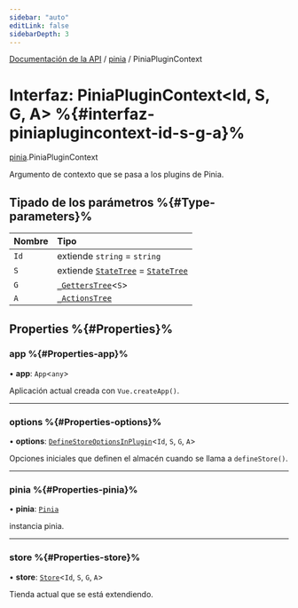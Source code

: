 ```yaml
---
sidebar: "auto"
editLink: false
sidebarDepth: 3
---
```


[Documentación de la API](../index.md) / [pinia](../modules/pinia.md) / PiniaPluginContext

# Interfaz: PiniaPluginContext<Id, S, G, A\> %{#interfaz-piniaplugincontext-id-s-g-a}%

[pinia](../modules/pinia.md).PiniaPluginContext

Argumento de contexto que se pasa a los plugins de Pinia.

## Tipado de los parámetros %{#Type-parameters}%

| Nombre | Tipo |
| :------ | :------ |
| `Id` | extiende `string` = `string` |
| `S` | extiende [`StateTree`](../modules/pinia.md#statetree) = [`StateTree`](../modules/pinia.md#statetree) |
| `G` | [`_GettersTree`](../modules/pinia.md#_getterstree)<`S`\> |
| `A` | [`_ActionsTree`](../modules/pinia.md#_actionstree) |

## Properties %{#Properties}%

### app %{#Properties-app}%

• **app**: `App`<`any`\>

Aplicación actual creada con `Vue.createApp()`.

___

### options %{#Properties-options}%

• **options**: [`DefineStoreOptionsInPlugin`](pinia.DefineStoreOptionsInPlugin.md)<`Id`, `S`, `G`, `A`\>

Opciones iniciales que definen el almacén cuando se llama a `defineStore()`.

___

### pinia %{#Properties-pinia}%

• **pinia**: [`Pinia`](pinia.Pinia.md)

instancia pinia.

___

### store %{#Properties-store}%

• **store**: [`Store`](../modules/pinia.md#store)<`Id`, `S`, `G`, `A`\>

Tienda actual que se está extendiendo.
